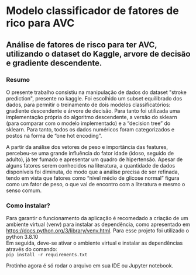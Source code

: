 # Modelo classificador de fatores de rico para AVC
## Análise de fatores de risco para ter AVC, utilizando o dataset do Kaggle, arvore de decisão e gradiente descendente.
### Resumo
O presente trabalho consistiu na manipulação de dados do dataset "stroke prediction", presente no kaggle. Foi escolhido um subset equilibrado dos dados, para permitir o treinamento de dois modelos classificatórios: gradiente descendente e árvore de decisão. Para tanto foi utilizada uma implementação própria do algoritmo descendente, a versão do sklearn (para comparar com o modelo implementado) e a “decision tree” do sklearn. Para tanto, todos os dados numéricos foram categorizados e postos na forma de “one hot encoding”.  

A partir da análise dos vetores de peso e importância das features, percebeu-se uma grande influência do fator idade (idoso, seguido de adulto), já ter fumado e apresentar um quadro de hipertensão. Apesar de alguns fatores serem conhecidos na literatura, a quantidade de dados disponíveis foi diminuta, de modo que a análise precisa de ser refinada, tendo em vista que fatores como “nível médio de glicose normal” figura como um fator de peso, o que vai de encontro com a literatura e mesmo o senso comum. 


### Como instalar?  
Para garantir o funcionamento da aplicação é recomedado a criação de um ambiente virtual (venv) para instalar as dependência, como apresentado em https://docs.python.org/3/library/venv.html. Para esse projeto foi utilizado o python 3.8.10  
Em seguida, deve-se ativar o ambiente virtual e instalar as dependências através do comando:  
```pip install -r requirements.txt```

Protinho agora é só rodar o arquivo em sua IDE ou Jupyter notebook.